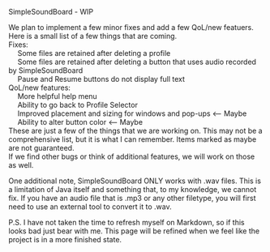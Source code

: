 SimpleSoundBoard - WIP  
  
We plan to implement a few minor fixes and add a few QoL/new featuers.  
Here is a small list of a few things that are coming.  
Fixes:  
&emsp; Some files are retained after deleting a profile  
&emsp; Some files are retained after deleting a button that uses audio recorded by SimpleSoundBoard  
&emsp; Pause and Resume buttons do not display full text  
QoL/new features:  
&emsp; More helpful help menu  
&emsp; Ability to go back to Profile Selector  
&emsp; Improved placement and sizing for windows and pop-ups <-- Maybe  
&emsp; Ability to alter button color <-- Maybe  
These are just a few of the things that we are working on. This may not be a comprehensive list, but it is what I can remember. Items marked as maybe are not guaranteed.  
If we find other bugs or think of additional features, we will work on those as well.  
  
One additional note, SimpleSoundBoard ONLY works with .wav files. This is a limitation of Java itself and something that, to my knowledge, we cannot fix. If you have an audio file that is .mp3 or any other filetype, you will first need to use an external tool to convert it to .wav.  
  
P.S. I have not taken the time to refresh myself on Markdown, so if this looks bad just bear with me. This page will be refined when we feel like the project is in a more finished state.  
